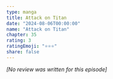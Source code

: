 ```yaml
---
type: manga
title: Attack on Titan
date: "2024-08-06T00:00:00"
name: "Attack on Titan"
chapter: 35
rating: 3
ratingEmoji: "⭐️⭐️⭐️"
share: false
---
```


_[No review was written for this episode]_
